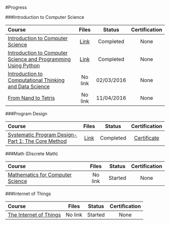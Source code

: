 #Progress

###Introduction to Computer Science

Course|Files|Status|Certification
:--|:--:|:--:|:--:
[Introduction to Computer Science](https://www.edx.org/course/introduction-computer-science-harvardx-cs50x#!)| [Link](https://github.com/NicolaFerracin/oss/tree/master/Introduction%20to%20Computer%20Science)|Completed|None
[Introduction to Computer Science and Programming Using Python](https://www.edx.org/course/introduction-computer-science-mitx-6-00-1x-5#!)| [Link](https://github.com/NicolaFerracin/oss/tree/master/Introduction%20to%20Computer%20Science%20and%20Programming%20Using%20Python)|Completed|None
[Introduction to Computational Thinking and Data Science](https://www.edx.org/course/introduction-computational-thinking-data-mitx-6-00-2x-3#!)|No link|02/03/2016|None
[From Nand to Tetris](https://www.coursera.org/course/nand2tetris1?authMode=signup&action=enroll&sessionId=972123)|No link|11/04/2016|None

###Program Design

Course|Files|Status|Certification
:--|:--:|:--:|:--:
[Systematic Program Design- Part 1: The Core Method](https://www.edx.org/course/systematic-program-design-part-1-core-ubcx-spd1x-0)|[Link](https://github.com/NicolaFerracin/oss/tree/master/Program%20Design/Systematic%20Program%20Design-%20Part%201%20The%20Core%20Method)|Completed|[Certificate](https://courses.edx.org/certificates/95c74924e5d04386aa8db75df240f355)

###Math (Discrete Math)

Course|Files|Status|Certification
:--|:--:|:--:|:--:
[Mathematics for Computer Science](http://ocw.mit.edu/courses/electrical-engineering-and-computer-science/6-042j-mathematics-for-computer-science-fall-2010/index.htm)|No link| Started|None

###Internet of Things

Course|Files|Status|Certification
:--|:--:|:--:|:--:
[The Internet of Things](https://www.futurelearn.com/courses/internet-of-things)|No link|Started|None
